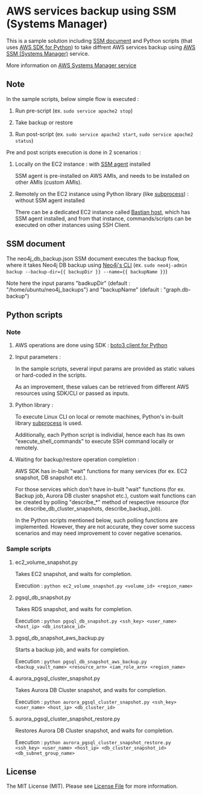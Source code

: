 # AWS services backup using SSM (Systems Manager)

This is a sample solution including [SSM document](https://docs.aws.amazon.com/systems-manager/latest/userguide/automation-documents-reference-details.html?shortFooter=true) and Python scripts (that uses [AWS SDK for Python](https://aws.amazon.com/sdk-for-python/)) to take diffrent AWS services backup using [AWS SSM (Systems Manager)](https://docs.aws.amazon.com/systems-manager/latest/userguide/what-is-systems-manager.html) service.

More information on [AWS Systems Manager service](https://medium.com/@sanketbengali.23/aws-systems-manager-service-b023e95810d9)

## Note

In the sample scripts, below simple flow is executed :

1. Run pre-script (ex. ```sudo service apache2 stop```)

2. Take backup or restore

3. Run post-script (ex. ```sudo service apache2 start```, ```sudo service apache2 status```)

Pre and post scripts execution is done in 2 scenarios :

1. Locally on the EC2 instance : with [SSM agent](https://docs.aws.amazon.com/systems-manager/latest/userguide/ssm-agent.html) installed

   SSM agent is pre-installed on AWS AMIs, and needs to be installed on other AMIs (custom AMIs).

2. Remotely on the EC2 instance using Python library (like [subprocess](https://docs.python.org/2/library/subprocess.html)) : without SSM agent installed

   There can be a dedicated EC2 instance called [Bastian host](https://en.wikipedia.org/wiki/Bastion_host), which has SSM agent installed, and from that instance, commands/scripts can be executed on other instances using SSH Client.

## SSM document

The neo4j_db_backup.json SSM document executes the backup flow, where it takes Neo4j DB backup using [Neo4j's CLI](https://neo4j.com/docs/operations-manual/current/backup/performing/)
(ex. ```sudo neo4j-admin backup --backup-dir={{ backupDir }} --name={{ backupName }}```)
   
Note here the input params "badkupDir" (default : "/home/ubuntu/neo4j_backups") and "backupName" (default : "graph.db-backup")

## Python scripts

### Note

1. AWS operations are done using SDK : [boto3 client for Python](https://aws.amazon.com/sdk-for-python/)

2. Input parameters :

   In the sample scripts, several input params are provided as static values or hard-coded in the scripts.

   As an improvement, these values can be retrieved from different AWS resources using SDK/CLI or passed as inputs.

3. Python library :

   To execute Linux CLI on local or remote machines, Python's in-built library [subprocess](https://docs.python.org/2/library/subprocess.html) is used.

   Additionally, each Python script is individial, hence each has its own "execute_shell_commands" to execute SSH command locally or remotely.
 
4. Waiting for backup/restore operation completion :
    
   AWS SDK has in-built "wait" functions for many services (for ex. EC2 snapshot, DB snapshot etc.).

   For those services which don't have in-built "wait" functions (for ex. Backup job, Aurora DB cluster snapshot etc.), custom wait functions can be created by polling "describe_*" method of respective resource (for ex. describe_db_cluster_snapshots, describe_backup_job).

   In the Python scripts mentioned below, such polling functions are implemented. However, they are not accurate, they cover some success scenarios and may need improvement to cover negative scenarios.

### Sample scripts

1. ec2_volume_snapshot.py

   Takes EC2 snapshot, and waits for completion.
   
   Execution : ```python ec2_volume_snapshot.py <volume_id> <region_name>```

2. pgsql_db_snapshot.py

   Takes RDS snapshot, and waits for completion.
   
   Execution : ```python pgsql_db_snapshot.py <ssh_key> <user_name> <host_ip> <db_instance_id>```
  
3. pgsql_db_snapshot_aws_backup.py

   Starts a backup job, and waits for completion.
   
   Execution : ```python pgsql_db_snapshot_aws_backup.py <backup_vault_name> <resource_arn> <iam_role_arn> <region_name>```

4. aurora_pgsql_cluster_snapshot.py

   Takes Aurora DB Cluster snapshot, and waits for completion.
   
   Execution : ```python aurora_pgsql_cluster_snapshot.py <ssh_key> <user_name> <host_ip> <db_cluster_id>```
  
5. aurora_pgsql_cluster_snapshot_restore.py

   Restores Aurora DB Cluster snapshot, and waits for completion.
   
   Execution : ```python aurora_pgsql_cluster_snapshot_restore.py <ssh_key> <user_name> <host_ip> <db_cluster_snapshot_id> <db_subnet_group_name>```

## License

The MIT License (MIT). Please see [License File](LICENSE) for more information.
